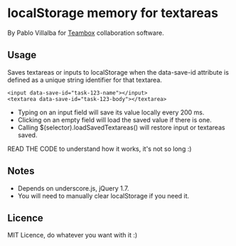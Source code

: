 localStorage memory for textareas
=================================

By Pablo Villalba for [Teambox](http://teambox.com) collaboration software.

Usage
-----

Saves textareas or inputs to localStorage when the data-save-id attribute is
defined as a unique string identifier for that textarea.

    <input data-save-id="task-123-name"></input>
    <textarea data-save-id="task-123-body"></textarea>

- Typing on an input field will save its value locally every 200 ms.
- Clicking on an empty field will load the saved value if there is one.
- Calling $(selector).loadSavedTextareas() will restore input or textareas saved.

READ THE CODE to understand how it works, it's not so long :)

Notes
-----

- Depends on underscore.js, jQuery 1.7.
- You will need to manually clear localStorage if you need it.

Licence
-------

MIT Licence, do whatever you want with it :)
